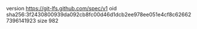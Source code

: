 version https://git-lfs.github.com/spec/v1
oid sha256:3f2430800939da092cb8fc00d46d1dcb2ee978ee051e4cf8c626627396141923
size 982
